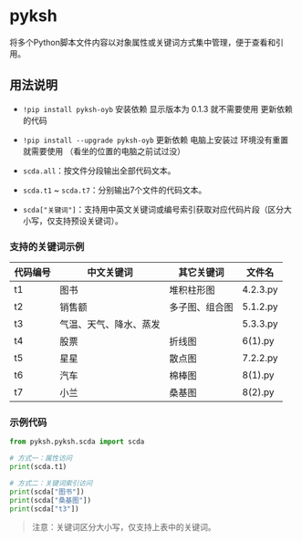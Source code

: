 # pyksh

将多个Python脚本文件内容以对象属性或关键词方式集中管理，便于查看和引用。

## 用法说明
- `!pip install pyksh-oyb` 安装依赖    显示版本为 0.1.3 就不需要使用 更新依赖 的代码

- `!pip install --upgrade pyksh-oyb` 更新依赖  电脑上安装过 环境没有重置 就需要使用  （看坐的位置的电脑之前试过没） 

- `scda.all`：按文件分段输出全部代码文本。
- `scda.t1` ~ `scda.t7`：分别输出7个文件的代码文本。
- `scda["关键词"]`：支持用中英文关键词或编号索引获取对应代码片段（区分大小写，仅支持预设关键词）。

### 支持的关键词示例

| 代码编号 | 中文关键词             | 其它关键词     | 文件名   |
| -------- | ---------------------- | -------------- | -------- |
| t1       | 图书                   | 堆积柱形图     | 4.2.3.py |
| t2       | 销售额                 | 多子图、组合图 | 5.1.2.py |
| t3       | 气温、天气、降水、蒸发 |                | 5.3.3.py |
| t4       | 股票                   | 折线图         | 6(1).py  |
| t5       | 星星                   | 散点图         | 7.2.2.py |
| t6       | 汽车                   | 棉棒图         | 8(1).py  |
| t7       | 小兰                   | 桑基图         | 8(2).py  |

### 示例代码

```python
from pyksh.pyksh.scda import scda

# 方式一：属性访问
print(scda.t1)

# 方式二：关键词索引访问
print(scda["图书"])
print(scda["桑基图"])
print(scda["t3"])
```

> 注意：关键词区分大小写，仅支持上表中的关键词。 